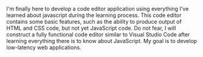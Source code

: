 I'm finally here to develop a code editor application using everything I've learned about javascript during the learning process. This code editor contains some basic features, such as the ability to produce output of HTML and CSS code, but not yet JavaScript code. Do not fear, I will construct a fully functional code editor similar to Visual Studio Code after learning everything there is to know about JavaScript. My goal is to develop low-latency web applications.
